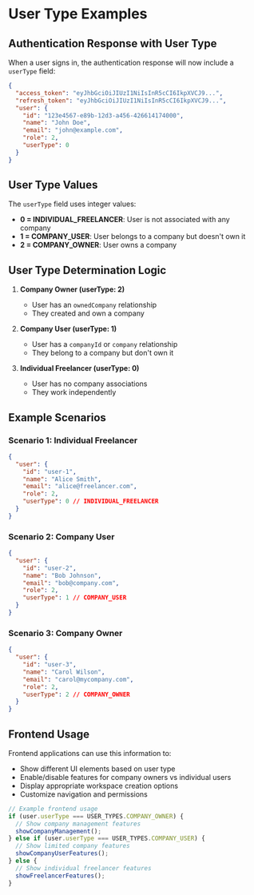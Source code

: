 # User Type Examples

## Authentication Response with User Type

When a user signs in, the authentication response will now include a `userType` field:

```json
{
  "access_token": "eyJhbGciOiJIUzI1NiIsInR5cCI6IkpXVCJ9...",
  "refresh_token": "eyJhbGciOiJIUzI1NiIsInR5cCI6IkpXVCJ9...",
  "user": {
    "id": "123e4567-e89b-12d3-a456-426614174000",
    "name": "John Doe",
    "email": "john@example.com",
    "role": 2,
    "userType": 0
  }
}
```

## User Type Values

The `userType` field uses integer values:

- **0 = INDIVIDUAL_FREELANCER**: User is not associated with any company
- **1 = COMPANY_USER**: User belongs to a company but doesn't own it
- **2 = COMPANY_OWNER**: User owns a company

## User Type Determination Logic

1. **Company Owner (userType: 2)**
   - User has an `ownedCompany` relationship
   - They created and own a company

2. **Company User (userType: 1)**
   - User has a `companyId` or `company` relationship
   - They belong to a company but don't own it

3. **Individual Freelancer (userType: 0)**
   - User has no company associations
   - They work independently

## Example Scenarios

### Scenario 1: Individual Freelancer

```json
{
  "user": {
    "id": "user-1",
    "name": "Alice Smith",
    "email": "alice@freelancer.com",
    "role": 2,
    "userType": 0 // INDIVIDUAL_FREELANCER
  }
}
```

### Scenario 2: Company User

```json
{
  "user": {
    "id": "user-2",
    "name": "Bob Johnson",
    "email": "bob@company.com",
    "role": 2,
    "userType": 1 // COMPANY_USER
  }
}
```

### Scenario 3: Company Owner

```json
{
  "user": {
    "id": "user-3",
    "name": "Carol Wilson",
    "email": "carol@mycompany.com",
    "role": 2,
    "userType": 2 // COMPANY_OWNER
  }
}
```

## Frontend Usage

Frontend applications can use this information to:

- Show different UI elements based on user type
- Enable/disable features for company owners vs individual users
- Display appropriate workspace creation options
- Customize navigation and permissions

```typescript
// Example frontend usage
if (user.userType === USER_TYPES.COMPANY_OWNER) {
  // Show company management features
  showCompanyManagement();
} else if (user.userType === USER_TYPES.COMPANY_USER) {
  // Show limited company features
  showCompanyUserFeatures();
} else {
  // Show individual freelancer features
  showFreelancerFeatures();
}
```
